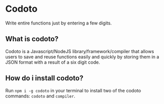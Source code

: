 # Codoto
Write entire functions just by entering a few digits.

## What is codoto?
Codoto is a Javascript/NodeJS library/framework/compiler that allows users to save and reuse functions easily and quickly by storing them in a JSON format with a result of a six digit code.

## How do i install codoto?
Run `npm i -g codoto` in your terminal to install two of the codoto commands: `codoto` and `compiler`.